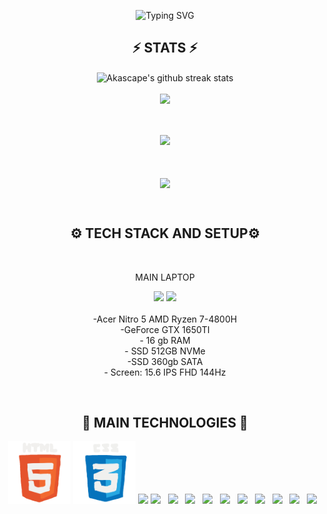 <p align="center"> 


<p align="center"><img src="https://readme-typing-svg.demolab.com?font=Orbitron&pause=1000&color=40C463&width=435&lines=Welcome+to+my+Github+Profile+Page!" alt="Typing SVG" /></p>

<h2 align="center">⚡ STATS ⚡</h2>

<p align="center">
<img align="center" width="800" src="https://github-readme-streak-stats.herokuapp.com/?user=gpessoni&theme=github-dark&hide_border=true&date_format=M%20j%5B%2C%20Y%5D" alt="Akascape's github streak stats"> 
  <br/><br/>
<img style="margin-bottom: 30px" align="center" width="800" src="https://github-profile-summary-cards.vercel.app/api/cards/profile-details?username=gpessoni&theme=github_dark&show_icons=true&bg_color=0111111"> <br/><br/>
<img  align="center" src="https://github-profile-trophy.vercel.app/?username=gpessoni&theme=onedark&no-frame=False&row=1&&margin-w=20&no-bg=true"> <br/><br/>
<br/><br/><img align="center" width="150"  src="https://komarev.com/ghpvc/?username=gpessoni&label=PROFILE+VIEWS&style=flat-square">
</p>

<br> 
<h2 align="center">⚙️ TECH STACK AND SETUP⚙️ </h2>
<br> 
<p align="center">MAIN LAPTOP</p>
<p align="center"> 
<img src="https://img.shields.io/badge/OS-Windows_11-informational?style=flat&logo=Microsoft&logoColor=blue&color=1bdce3)](https://www.microsoft.com/en-us/windows?wa=wsignin1.0"/>
<img src="https://img.shields.io/badge/IDLE-VS_Code-informational?style=flat&logo=VisualStudioCode&logoColor=lightblue&color=blue)](https://code.visualstudio.com/"/>
  <br/><br/>
-Acer Nitro 5 AMD Ryzen 7-4800H <br/>
-GeForce GTX 1650TI<br/>
- 16 gb RAM<br/>
- SSD 512GB NVMe<br/>
-SSD 360gb SATA<br/>
 - Screen: 15.6 IPS FHD 144Hz<br/>

</p>

<br> <h2 align="center">🚀 MAIN TECHNOLOGIES  🚀 </h2>
<p dir="auto" align="center">
   <img src="https://raw.githubusercontent.com/Zenfection/Image/master/2021/06/08-15-55-13-06-00-18-00-html5.gif" style="max-width: 100%;" width="100">
       <img src="https://raw.githubusercontent.com/Zenfection/Image/master/2021/06/08-15-57-53-68747470733a2f2f6d65646961302e67697068792e636f6d2f6d656469612f667345615a6c644e43384131504a336d77702f736f757263652e676966.gif" style="max-width: 100%;" width="100">
<img src="https://miro.medium.com/v2/resize:fit:960/1*-tOldEbfjijxn9VqZeULqg.gif" style="max-width: 100%;" width="100">
   <img src="https://static-00.iconduck.com/assets.00/node-js-icon-1901x2048-mk1e13df.png" style="max-width: 100%;" width="100">&nbsp;&nbsp;
     <img src="https://upload.wikimedia.org/wikipedia/pt/thumb/3/30/Java_programming_language_logo.svg/1200px-Java_programming_language_logo.svg.png" style="max-width: 100%;" width="70">&nbsp;&nbsp;
     <img src="https://upload.wikimedia.org/wikipedia/commons/thumb/9/91/Electron_Software_Framework_Logo.svg/2048px-Electron_Software_Framework_Logo.svg.png" style="max-width: 100%;" width="100">&nbsp;&nbsp;
      <img src="https://upload.wikimedia.org/wikipedia/commons/thumb/e/e6/Python_and_Qt.svg/1200px-Python_and_Qt.svg.png" style="max-width: 100%;" width="100">&nbsp;&nbsp;
        <img src="https://it-start.online/wp-content/uploads/2022/05/tkinter-python-2-5.png" style="max-width: 100%;" width="140">&nbsp;&nbsp;
   <img src="https://cdn.icon-icons.com/icons2/2415/PNG/512/postgresql_plain_wordmark_logo_icon_146390.png" width="100">&nbsp;&nbsp;
<img src="https://logodownload.org/wp-content/uploads/2016/10/mysql-logo.png" width="100">&nbsp;&nbsp;
  <img src="https://logodownload.org/wp-content/uploads/2018/02/raspberry-pi-logo.png" width="70">&nbsp;&nbsp;
    <img src="https://brandslogos.com/wp-content/uploads/images/large/arduino-logo-1.png" width="70">&nbsp;&nbsp;
      <img src="https://glcv3.b-cdn.net/wp-content/uploads/sites/3/2023/01/gamemaker-studio-logo.png" width="70">&nbsp;&nbsp;
</p>


